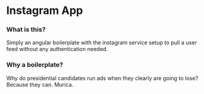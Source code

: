 # Instagram App

### What is this?
Simply an angular boilerplate with the instagram service setup to pull a user feed without any authentication needed.


### Why a boilerplate?
Why do presidential candidates run ads when they clearly are going to lose? Because they can. Murica.
